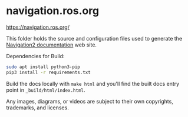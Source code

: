 # navigation.ros.org

https://navigation.ros.org/

This folder holds the source and configuration files used to generate the
[Navigation2 documentation](https://navigation.ros.org) web site.

Dependencies for Build:

```bash
sudo apt install python3-pip
pip3 install -r requirements.txt
```

Build the docs locally with `make html` and you'll find the built docs entry point in `_build/html/index.html`.

Any images, diagrams, or videos are subject to their own copyrights, trademarks, and licenses.
